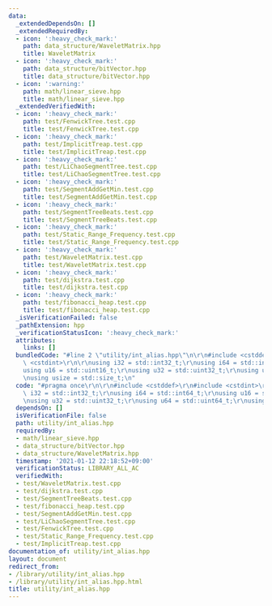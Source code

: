 ```yaml
---
data:
  _extendedDependsOn: []
  _extendedRequiredBy:
  - icon: ':heavy_check_mark:'
    path: data_structure/WaveletMatrix.hpp
    title: WaveletMatrix
  - icon: ':heavy_check_mark:'
    path: data_structure/bitVector.hpp
    title: data_structure/bitVector.hpp
  - icon: ':warning:'
    path: math/linear_sieve.hpp
    title: math/linear_sieve.hpp
  _extendedVerifiedWith:
  - icon: ':heavy_check_mark:'
    path: test/FenwickTree.test.cpp
    title: test/FenwickTree.test.cpp
  - icon: ':heavy_check_mark:'
    path: test/ImplicitTreap.test.cpp
    title: test/ImplicitTreap.test.cpp
  - icon: ':heavy_check_mark:'
    path: test/LiChaoSegmentTree.test.cpp
    title: test/LiChaoSegmentTree.test.cpp
  - icon: ':heavy_check_mark:'
    path: test/SegmentAddGetMin.test.cpp
    title: test/SegmentAddGetMin.test.cpp
  - icon: ':heavy_check_mark:'
    path: test/SegmentTreeBeats.test.cpp
    title: test/SegmentTreeBeats.test.cpp
  - icon: ':heavy_check_mark:'
    path: test/Static_Range_Frequency.test.cpp
    title: test/Static_Range_Frequency.test.cpp
  - icon: ':heavy_check_mark:'
    path: test/WaveletMatrix.test.cpp
    title: test/WaveletMatrix.test.cpp
  - icon: ':heavy_check_mark:'
    path: test/dijkstra.test.cpp
    title: test/dijkstra.test.cpp
  - icon: ':heavy_check_mark:'
    path: test/fibonacci_heap.test.cpp
    title: test/fibonacci_heap.test.cpp
  _isVerificationFailed: false
  _pathExtension: hpp
  _verificationStatusIcon: ':heavy_check_mark:'
  attributes:
    links: []
  bundledCode: "#line 2 \"utility/int_alias.hpp\"\n\r\n#include <cstddef>\r\n#include\
    \ <cstdint>\r\n\r\nusing i32 = std::int32_t;\r\nusing i64 = std::int64_t;\r\n\
    using u16 = std::uint16_t;\r\nusing u32 = std::uint32_t;\r\nusing u64 = std::uint64_t;\r\
    \nusing usize = std::size_t;\n"
  code: "#pragma once\r\n\r\n#include <cstddef>\r\n#include <cstdint>\r\n\r\nusing\
    \ i32 = std::int32_t;\r\nusing i64 = std::int64_t;\r\nusing u16 = std::uint16_t;\r\
    \nusing u32 = std::uint32_t;\r\nusing u64 = std::uint64_t;\r\nusing usize = std::size_t;"
  dependsOn: []
  isVerificationFile: false
  path: utility/int_alias.hpp
  requiredBy:
  - math/linear_sieve.hpp
  - data_structure/bitVector.hpp
  - data_structure/WaveletMatrix.hpp
  timestamp: '2021-01-12 22:18:52+09:00'
  verificationStatus: LIBRARY_ALL_AC
  verifiedWith:
  - test/WaveletMatrix.test.cpp
  - test/dijkstra.test.cpp
  - test/SegmentTreeBeats.test.cpp
  - test/fibonacci_heap.test.cpp
  - test/SegmentAddGetMin.test.cpp
  - test/LiChaoSegmentTree.test.cpp
  - test/FenwickTree.test.cpp
  - test/Static_Range_Frequency.test.cpp
  - test/ImplicitTreap.test.cpp
documentation_of: utility/int_alias.hpp
layout: document
redirect_from:
- /library/utility/int_alias.hpp
- /library/utility/int_alias.hpp.html
title: utility/int_alias.hpp
---
```

